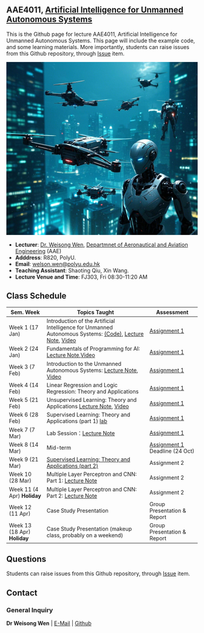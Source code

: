 <!-- <font  size=6><b><center>PolyU_AAE4203</center></b></font> -->

## AAE4011, [Artificial Intelligence for Unmanned Autonomous Systems](https://docs.google.com/document/d/1evkaqgUsWDdSDvY9Zm6FBqsnh5A1gimYBNyAudR07Pc/edit?tab=t.0)

This is the Github page for lecture AAE4011, Artificial Intelligence for Unmanned Autonomous Systems. This page will include the example code, and some learning materials. More importantly, students can raise issues from this Github repository, through [Issue](https://github.com/weisongwen/AAE4011-S22425/issues) item.

</details>
<p align="center">
  <img width="520pix" src="img/logoUAS.png">
</p>


- **Lecturer**: [Dr. Weisong Wen](https://www.polyu.edu.hk/aae/people/academic-staff/dr-wen-weisong/), [Departmnet of Aeronautical and Aviation Engineering](https://www.polyu.edu.hk/aae/) (AAE)
- **Adddress**: R820, PolyU. 
- **Email**: welson.wen@polyu.edu.hk
- **Teaching Assistant**: Shaoting Qiu, Xin Wang. 
- **Lecture Venue and Time**: FJ303, Fri 08:30-11:20 AM

## Class Schedule

| Sem. Week | Topics Taught | Assessment |
|-----------|---------------|------------|
| Week 1 (17 Jan) | Introduction of the Artificial Intelligence for Unmanned Autonomous Systems: [(Code)](https://github.com/weisongwen/AAE4203-2425S1/tree/main/Sample_Codes/Wifi_RTT), [Lecture Note](https://github.com/weisongwen/AAE4203-2425S1/blob/main/Lecture_Notes/Week%201%20%5BFundermental%20Concepts%5D%20Dr.%20Weisong%20Wen%20(20240904).pdf), [Video](https://www.youtube.com/watch?v=qPBdrqQ2wRQ&t=1s)| [Assignment 1](https://github.com/weisongwen/AAE4203-2425S1/blob/main/Lecture_Notes/AAE4203%20Assignment%201%20(20241008)(1).pdf) |
| Week 2  (24 Jan)  | Fundamentals of Programming for AI: [Lecture Note](https://github.com/weisongwen/AAE4203-2425S1/blob/main/Lecture_Notes/Week%201%20%5BFundermental%20Concepts%5D%20Dr.%20Weisong%20Wen%20(20240904).pdf),[Video](https://www.youtube.com/watch?v=RT-zQephBjE&t=1s)| [Assignment 1](https://github.com/weisongwen/AAE4203-2425S1/blob/main/Lecture_Notes/AAE4203%20Assignment%201%20(20241008)(1).pdf) |
| Week 3  (7 Feb) | Introduction to the Unmanned Autonomous Systems: [Lecture Note](https://github.com/weisongwen/AAE4203-2425S1/blob/main/Lecture_Notes/Week%202%20%5BSatellite%20Navigation%5D%20(20240907)(1).pdf), [Video]() | [Assignment 1](https://github.com/weisongwen/AAE4203-2425S1/blob/main/Lecture_Notes/AAE4203%20Assignment%201%20(20241008)(1).pdf) |
| Week 4   (14 Feb) | Linear Regression and Logic Regression: Theory and Applications | [Assignment 1](https://github.com/weisongwen/AAE4203-2425S1/blob/main/Lecture_Notes/AAE4203%20Assignment%201%20(20241008)(1).pdf) |
| Week 5   (21 Feb) | Unsupervised Learning: Theory and Applications [Lecture Note](https://github.com/weisongwen/AAE4203-2425S1/blob/main/Lecture_Notes/Week%202%20%5BSatellite%20Navigation%5D%20(20240907)(1).pdf), [Video](https://www.youtube.com/watch?v=cw0ygogTAMQ&t=5s)| [Assignment 1](https://github.com/weisongwen/AAE4203-2425S1/blob/main/Lecture_Notes/AAE4203%20Assignment%201%20(20241008)(1).pdf) |
| Week 6   (28 Feb) | Supervised Learning: Theory and Applications (part 1) [lab](https://github.com/weisongwen/AAE4203-2425S1/blob/main/lab/GNSS%20Navigation%20Lab.pdf)|[Assignment 1](https://github.com/weisongwen/AAE4203-2425S1/blob/main/Lecture_Notes/AAE4203%20Assignment%201%20(20241008)(1).pdf) |
| Week 7   (7 Mar) | Lab Session：[Lecture Note](https://github.com/weisongwen/AAE4203-2425S1/blob/main/Lecture_Notes/Week%203%20%5BSatellite%20Navigation%5D%20(20240909).pdf)|[Assignment 1](https://github.com/weisongwen/AAE4203-2425S1/blob/main/Lecture_Notes/AAE4203%20Assignment%201%20(20241008)(1).pdf) |
| Week 8  (14 Mar)  | Mid-term | [Assignment 1](https://github.com/weisongwen/AAE4203-2425S1/blob/main/Lecture_Notes/AAE4203%20Assignment%201%20(20241008)(1).pdf) Deadline (24 Oct)|
| Week 9   (21 Mar) | [Supervised Learning: Theory and Applications (part 2)](http://google.com) | Assignment 2 |
| Week 10  (28 Mar) | Multiple Layer Perceptron and CNN: Part 1: [Lecture Note](https://github.com/weisongwen/AAE4203-2425S1/blob/main/Lecture_Notes/Week%2010%20%5BState%20Estimation%20I%5D%206%20Nov%20Dr.%20Wen%20-%20Short.pdf) | Assignment 2 |
| Week 11  (4 Apr) **Holiday** | Multiple Layer Perceptron and CNN: Part 2: [Lecture Note](https://github.com/weisongwen/AAE4203-2425S1/blob/main/Lecture_Notes/Week%2011%20%5BState%20Estimation%20II%5D%2014%20Nov%20Dr.%20Wen.pdf) | Assignment 2 |
| Week 12  (11 Apr) | Case Study Presentation | Group Presentation & Report |
| Week 13  (18 Apr) **Holiday** | Case Study Presentation (makeup class, probably on a weekend) | Group Presentation & Report |

## Questions
Students can raise issues from this Github repository, through [Issue](https://github.com/weisongwen/AAE4011-S22425/issues) item.
  
<!-- ## Students Tasks -->

## Contact
### General Inquiry
**Dr Weisong Wen** | [E-Mail](welson.wen@polyu.edu.hk) | [Github](https://github.com/weisongwen)

